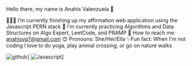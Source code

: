 Hello there, my name is Anahis Valenzuela 👋

👩🏻‍💻 I’m currently finishing up my affirmation web application using the Javascript PERN stack
🌱 I’m currently practicing Algorithms and Data Structures on Algo Expert, LeetCode, and PRAMP
📧 How to reach me: anahisvq7@gmail.com
😊 Pronouns: She/Her/Ella
✨Fun fact: When I'm not coding I love to do yoga, play animal crossing, or go on nature walks 

![github](https://img.shields.io/badge/GitHub-000000?style=for-the-badge&logo=GitHub&logoColor=white)]
![Javascript](jss?style=for-the-badge&logo=GitHub&logoColor=white)]
